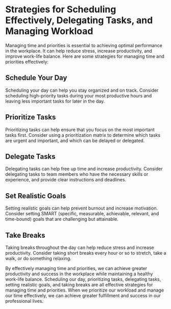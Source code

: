 Strategies for Scheduling Effectively, Delegating Tasks, and Managing Workload
=======================================

Managing time and priorities is essential to achieving optimal performance in the workplace. It can help reduce stress, increase productivity, and improve work-life balance. Here are some strategies for managing time and priorities effectively:

## Schedule Your Day

Scheduling your day can help you stay organized and on track. Consider scheduling high-priority tasks during your most productive hours and leaving less important tasks for later in the day.

## Prioritize Tasks

Prioritizing tasks can help ensure that you focus on the most important tasks first. Consider using a prioritization matrix to determine which tasks are urgent and important, and which can be delayed or delegated.

## Delegate Tasks

Delegating tasks can help free up time and increase productivity. Consider delegating tasks to team members who have the necessary skills or experience, and provide clear instructions and deadlines.

## Set Realistic Goals

Setting realistic goals can help prevent burnout and increase motivation. Consider setting SMART (specific, measurable, achievable, relevant, and time-bound) goals that are challenging but attainable.

## Take Breaks

Taking breaks throughout the day can help reduce stress and increase productivity. Consider taking short breaks every hour or so to stretch, take a walk, or do something relaxing.

By effectively managing time and priorities, we can achieve greater productivity and success in the workplace while maintaining a healthy work-life balance. Scheduling our day, prioritizing tasks, delegating tasks, setting realistic goals, and taking breaks are all effective strategies for managing time and priorities. When we prioritize our workload and manage our time effectively, we can achieve greater fulfillment and success in our professional lives.

